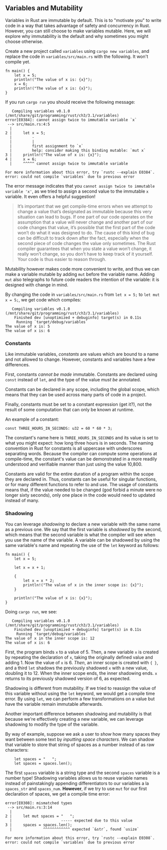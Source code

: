 ## Variables and Mutability

Variables in Rust are immutable by default. This is to "motivate you" to write
code in a way that takes advantage of safety and concurrency in Rust. However,
you can still choose to make variables mutable. Here, we will explore why
immutability is the default and why sometimes you might choose otherwise.

Create a new project called `variables` using `cargo new variables`, and replace
the code in `variables/src/main.rs` with the following. It won't compile yet.

```
fn main() {
    let x = 5;
    println!("The value of x is: {x}");
    x = 6;
    println!("The value of x is: {x}");
}
```

If you run `cargo run` you should receive the following message:
```
   Compiling variables v0.1.0 (/mnt/share/git/programming/rust/ch3/3.1/variables)
error[E0384]: cannot assign twice to immutable variable `x`
 --> src/main.rs:4:5
  |
2 |     let x = 5;
  |         -
  |         |
  |         first assignment to `x`
  |         help: consider making this binding mutable: `mut x`
3 |     println!("The value of x is: {x}");
4 |     x = 6;
  |     ^^^^^ cannot assign twice to immutable variable

For more information about this error, try `rustc --explain E0384`.
error: could not compile `variables` due to previous error
```

The error message indicates that you `cannot assign twice to immutable variable
'x'`, as we tried to assign a second value to the immutable `x` variable. It
even offers a helpful suggestion!

> It’s important that we get compile-time errors when we attempt to change a
> value that’s designated as immutable because this very situation can lead to
> bugs. If one part of our code operates on the assumption that a value will
> never change and another part of our code changes that value, it’s possible
> that the first part of the code won’t do what it was designed to do. The cause
> of this kind of bug can be difficult to track down after the fact, especially
> when the second piece of code changes the value only sometimes. The Rust
> compiler guarantees that when you state a value won’t change, it really won’t
> change, so you don’t have to keep track of it yourself. Your code is thus
> easier to reason through.

Mutability however makes code more convenient to write, and thus we can make a
variable mutable by adding `mut` before the variable name. Adding `mut` also
telegraphs to future code readers the intention of the variable: it is designed
with change in mind.

By changing the code in `variables/src/main.rs` from `let x = 5;` to `let mut x
= 5;`, we get code which compiles:

```
   Compiling variables v0.1.0 (/mnt/share/git/programming/rust/ch3/3.1/variables)
    Finished dev [unoptimized + debuginfo] target(s) in 0.11s
     Running `target/debug/variables`
The value of x is: 5
The value of x is: 6
```

### Constants

Like immutable variables, *constants* are values which are bound to a name and
not allowed to change. However, constants and variables have a few differences.

First, constants *cannot be made* immutable. Constants are declared using
`const` instead of `let`, and the type of the value *must be* annotated.

Constants can be declared in any scope, including the global scope, which means
that they can be used across many parts of code in a project.

Finally, constants must be set to a constant expression (get it?), not the
result of some computation that can only be known at runtime.

An example of a constant:

```
const THREE_HOURS_IN_SECONDS: u32 = 60 * 60 * 3;
```

The constant's name here is `THREE_HOURS_IN_SECONDS` and its value is set to
what you might expect: how long three hours is in seconds. The naming convention
in Rust for constants is all uppercase with underscores separating words.
Because the compiler can compute some operations at compile-time, the constant's
value can be demonstrated in a more readily understood and verifiable manner
than just using the value 10,800.

Constants are valid for the entire duration of a program within the scope they
are declared in. Thus, constants can be useful for singular functions, or for
many different functions to refer to and use. The usage of constants means that,
if the value needed to be changed (god forbid a minute were no longer sixty
seconds), only one place in the code would need to updated instead of many.

### Shadowing

You can leverage *shadowing* to declare a new variable with the same name as a
previous one. We say that the first variable is *shadowed* by the second, which
means that the second variable is what the compiler will see when you use the
name of the variable.  A variable can be shadowed by using the same variable's
name and repeating the use of the `let` keyword as follows:

```
fn main() {
    let x = 5;

    let x = x + 1;

    {
        let x = x * 2;
        println!("The value of x in the inner scope is: {x}");
    }

    println!("The value of x is: {x}");
}
```

Doing `cargo run`, we see:

```
   Compiling variables v0.1.0 (/mnt/share/git/programming/rust/ch3/3.1/variables)
    Finished dev [unoptimized + debuginfo] target(s) in 0.11s
     Running `target/debug/variables`
The value of x in the inner scope is: 12
The value of x is: 6
```

First, the program binds `x` to a value of 5. Then, a new variable `x` is
created by repeating the declaration of `x`, taking the originally defined value
and adding 1. Now the value of `x` is 6. *Then*, an inner scope is created with
`{ }`, and a third `let` shadows the previously shadowed `x` with a new value,
doubling it to 12. When the inner scope ends, the inner shadowing ends. `x`
returns to its previously shadowed version of 6, as expected.

Shadowing is different from mutability. If we tried to reassign the value of
this variable without using the `let` keyword, we would get a compile time
error. By using `let`, we can perform a few transformations on a value but have
the variable remain immutable afterwards.

Another important difference between shadowing and mutability is that because
we're effectively creating a new variable, we can leverage shadowing to modify
the type of the variable.

By way of example, suppose we ask a user to *show* how many spaces they want
between some text by *inputting space characters*. We can shadow that variable
to store that string of spaces as a number instead of as raw characters:

```
    let spaces = "   ";
    let spaces = spaces.len();
```

The first `spaces` variable is a string type and the second `spaces` variable is
a number type! Shadowing variables allows us to reuse variable names instead of
painstakingly appending differentiators to our variables a la `spaces_str` and
`spaces_num`. __However__, if we try to use `mut` for our first declaration of
spaces, we get a compile time error:

```
error[E0308]: mismatched types
 --> src/main.rs:3:14
  |
2 |     let mut spaces = "   ";
  |                      ----- expected due to this value
3 |     spaces = spaces.len();
  |              ^^^^^^^^^^^^ expected `&str`, found `usize`

For more information about this error, try `rustc --explain E0308`.
error: could not compile `variables` due to previous error
```
